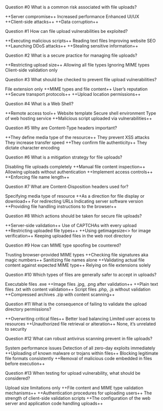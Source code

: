 Question #0
What is a common risk associated with file uploads?

++Server compromise++
Increased performance
Enhanced UI/UX
++Client-side attacks++
++Data corruption++

Question #1
How can file upload vulnerabilities be exploited?

++Executing malicious scripts++
Reading text files
Improving website SEO
++Launching DDoS attacks++
++Stealing sensitive information++

Question #2
What is a secure practice for managing file uploads?

++Restricting upload size++
Allowing all file types
Ignoring MIME types
Client-side validation only

Question #3
What should be checked to prevent file upload vulnerabilities?

File extension only
++MIME types and file content++
User’s reputation
++Secure transport protocols++
++Upload location permissions++

Question #4
What is a Web Shell?

++Remote access tool++
Website template
Secure shell environment
Type of web hosting service
++Malicious script uploaded via vulnerabilities++

Question #5
Why are Content-Type headers important?

++They define media type of the resource++
They prevent XSS attacks
They increase transfer speed
++They confirm file authenticity++
They dictate character encoding

Question #6
What is a mitigation strategy for file uploads?

Disabling file uploads completely
++Manual file content inspection++
Allowing uploads without authentication
++Implement access controls++
++Enforcing file name length++

Question #7
What are Content-Disposition headers used for?

Specifying media type of resource
++As a direction for file display or download++
For redirecting URLs
Indicating server software version
++Providing file handling instructions to the browser++

Question #8
Which actions should be taken for secure file uploads?

++Server-side validation++
Use of CAPTCHAs with every upload
++Restricting uploaded file types++
++Using getimagesize<> for image verification++
Keeping uploaded files in the web root directory

Question #9
How can MIME type spoofing be countered?

Trusting browser-provided MIME types
++Checking file signatures aka magic numbers++
Sanitizing file names alone
++Validating actual file content against expected MIME type++
Relying on file extensions solely

Question #10
Which types of files are generally safer to accept in uploads?

Executable files .exe
++Image files .jpg, .png after validation++
++Plain text files .txt with content validation++
Script files .php, .js without validation
++Compressed archives .zip with content scanning++

Question #11
What is the consequence of failing to validate the upload directory permissions?

++Overwriting critical files++
Better load balancing
Limited user access to resources
++Unauthorized file retrieval or alteration++
None, it’s unrelated to security

Question #12
What can robust antivirus scanning prevent in file uploads?

System performance issues
Detection of all zero-day exploits immediately
++Uploading of known malware or trojans within files++
Blocking legitimate file formats consistently
++Removal of malicious code embedded in files before execution++

Question #13
When testing for upload vulnerability, what should be considered?


Upload size limitations only
++File content and MIME type validation mechanisms++
++Authentication procedures for uploading users++
The strength of client-side validation scripts
++The configuration of the web server and application code handling uploads++
